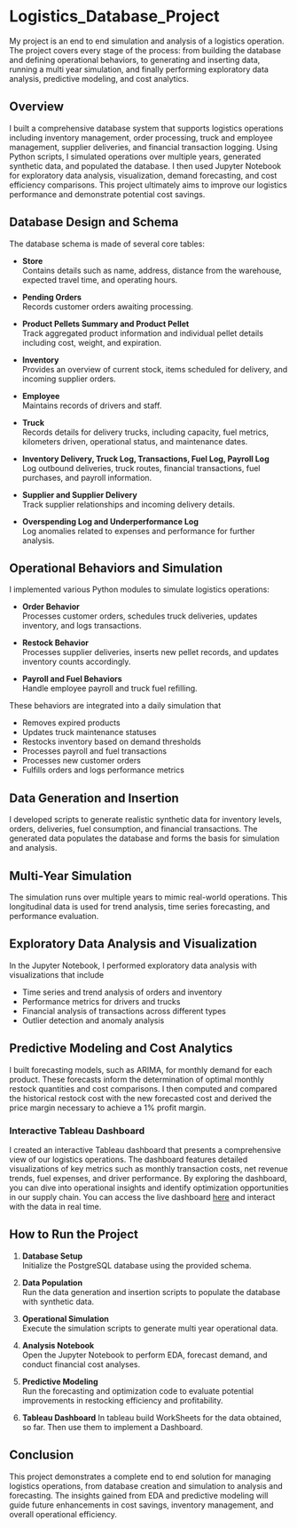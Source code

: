 # Logistics_Database_Project

My project is an end to end simulation and analysis of a logistics operation. The project covers every stage of the process: from building the database and defining operational behaviors, to generating and inserting data, running a multi year simulation, and finally performing exploratory data analysis, predictive modeling, and cost analytics.

## Overview

I built a comprehensive database system that supports logistics operations including inventory management, order processing, truck and employee management, supplier deliveries, and financial transaction logging. Using Python scripts, I simulated operations over multiple years, generated synthetic data, and populated the database. I then used Jupyter Notebook for exploratory data analysis, visualization, demand forecasting, and cost efficiency comparisons. This project ultimately aims to improve our logistics performance and demonstrate potential cost savings.

## Database Design and Schema

  The database schema is made of several core tables:

* **Store**  
  Contains details such as name, address, distance from the warehouse, expected travel time, and operating hours.

* **Pending Orders**  
  Records customer orders awaiting processing.

* **Product Pellets Summary and Product Pellet**  
  Track aggregated product information and individual pellet details including cost, weight, and expiration.

* **Inventory**  
  Provides an overview of current stock, items scheduled for delivery, and incoming supplier orders.

* **Employee**  
  Maintains records of drivers and staff.

* **Truck**  
  Records details for delivery trucks, including capacity, fuel metrics, kilometers driven, operational status, and maintenance dates.

* **Inventory Delivery, Truck Log, Transactions, Fuel Log, Payroll Log**  
  Log outbound deliveries, truck routes, financial transactions, fuel purchases, and payroll information.

* **Supplier and Supplier Delivery**  
  Track supplier relationships and incoming delivery details.

* **Overspending Log and Underperformance Log**  
  Log anomalies related to expenses and performance for further analysis.

## Operational Behaviors and Simulation

I implemented various Python modules to simulate logistics operations:

* **Order Behavior**  
  Processes customer orders, schedules truck deliveries, updates inventory, and logs transactions.

* **Restock Behavior**  
  Processes supplier deliveries, inserts new pellet records, and updates inventory counts accordingly.

* **Payroll and Fuel Behaviors**  
  Handle employee payroll and truck fuel refilling.

These behaviors are integrated into a daily simulation that

* Removes expired products  
* Updates truck maintenance statuses  
* Restocks inventory based on demand thresholds  
* Processes payroll and fuel transactions  
* Processes new customer orders  
* Fulfills orders and logs performance metrics

## Data Generation and Insertion

I developed scripts to generate realistic synthetic data for inventory levels, orders, deliveries, fuel consumption, and financial transactions. The generated data populates the database and forms the basis for simulation and analysis.

## Multi-Year Simulation

The simulation runs over multiple years to mimic real-world operations. This longitudinal data is used for trend analysis, time series forecasting, and performance evaluation.

## Exploratory Data Analysis and Visualization

In the Jupyter Notebook, I performed exploratory data analysis with visualizations that include

* Time series and trend analysis of orders and inventory  
* Performance metrics for drivers and trucks  
* Financial analysis of transactions across different types  
* Outlier detection and anomaly analysis

## Predictive Modeling and Cost Analytics

I built forecasting models, such as ARIMA, for monthly demand for each product. These forecasts inform the determination of optimal monthly restock quantities and cost comparisons. I then computed and compared the historical restock cost with the new forecasted cost and derived the price margin necessary to achieve a 1% profit margin.

### Interactive Tableau Dashboard

I created an interactive Tableau dashboard that presents a comprehensive view of our logistics operations. The dashboard features detailed visualizations of key metrics such as monthly transaction costs, net revenue trends, fuel expenses, and driver performance. By exploring the dashboard, you can dive into operational insights and identify optimization opportunities in our supply chain. You can access the live dashboard [here](https://public.tableau.com/views/Logistics_17445446866560/Dashboard2?:language=en-US&:sid=&:redirect=auth&:display_count=n&:origin=viz_share_link) and interact with the data in real time.

## How to Run the Project

1. **Database Setup**  
   Initialize the PostgreSQL database using the provided schema.

2. **Data Population**  
   Run the data generation and insertion scripts to populate the database with synthetic data.

3. **Operational Simulation**  
   Execute the simulation scripts to generate multi year operational data.

4. **Analysis Notebook**  
   Open the Jupyter Notebook to perform EDA, forecast demand, and conduct financial cost analyses.

5. **Predictive Modeling**  
   Run the forecasting and optimization code to evaluate potential improvements in restocking efficiency and profitability.

6. **Tableau Dashboard**
   In tableau build WorkSheets for the data obtained, so far. Then use them to implement a Dashboard.

## Conclusion

This project demonstrates a complete end to end solution for managing logistics operations, from database creation and simulation to analysis and forecasting. The insights gained from EDA and predictive modeling will guide future enhancements in cost savings, inventory management, and overall operational efficiency.

